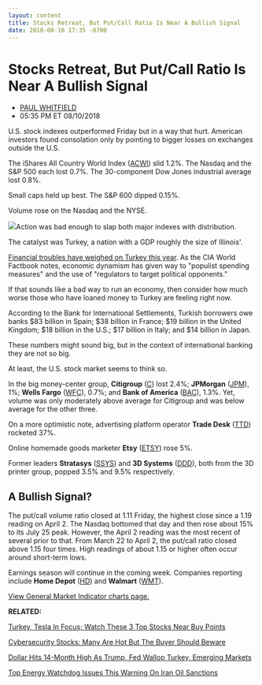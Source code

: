 ```yaml
---
layout: content
title: Stocks Retreat, But Put/Call Ratio Is Near A Bullish Signal
date: 2018-08-10 17:35 -0700
---
```



Stocks Retreat, But Put/Call Ratio Is Near A Bullish Signal
============================================================




* [PAUL WHITFIELD](https://www.investors.com/author/whitfieldp/ "Posts by PAUL WHITFIELD")
* 05:35 PM ET 08/10/2018




U.S. stock indexes outperformed Friday but in a way that hurt. American investors found consolation only by pointing to bigger losses on exchanges outside the U.S.




The iShares All Country World Index ([ACWI](https://research.investors.com/quote.aspx?symbol=ACWI)) slid 1.2%. The Nasdaq and the S&P 500 each lost 0.7%. The 30-component Dow Jones industrial average lost 0.8%.


Small caps held up best. The S&P 600 dipped 0.15%.


Volume rose on the Nasdaq and the NYSE.


![](https://www.investors.com/wp-content/uploads/2018/08/MP081018-269x300.jpg)Action was bad enough to slap both major indexes with distribution.


The catalyst was Turkey, a nation with a GDP roughly the size of Illinois'.


[Financial troubles have weighed on Turkey this year](https://www.investors.com/news/economy/dollar-hits-high-trump-fed-hurt-turkey-emerging-markets/). As the CIA World Factbook notes, economic dynamism has given way to "populist spending measures" and the use of "regulators to target political opponents."


If that sounds like a bad way to run an economy, then consider how much worse those who have loaned money to Turkey are feeling right now.


According to the Bank for International Settlements, Turkish borrowers owe banks $83 billion in Spain; $38 billion in France; $19 billion in the United Kingdom; $18 billion in the U.S.; $17 billion in Italy; and $14 billion in Japan.


These numbers might sound big, but in the context of international banking they are not so big.


At least, the U.S. stock market seems to think so.


In the big money-center group, **Citigroup** ([C](https://research.investors.com/quote.aspx?symbol=C)) lost 2.4%; **JPMorgan** ([JPM](https://research.investors.com/quote.aspx?symbol=JPM)), 1%; **Wells Fargo** ([WFC](https://research.investors.com/quote.aspx?symbol=WFC)), 0.7%; and **Bank of America** ([BAC](https://research.investors.com/quote.aspx?symbol=BAC)), 1.3%. Yet, volume was only moderately above average for Citigroup and was below average for the other three.


On a more optimistic note, advertising platform operator **Trade Desk** ([TTD](https://research.investors.com/quote.aspx?symbol=TTD)) rocketed 37%.


Online homemade goods marketer **Etsy** ([ETSY](https://research.investors.com/quote.aspx?symbol=ETSY)) rose 5%.


Former leaders **Stratasys** ([SSYS](https://research.investors.com/quote.aspx?symbol=SSYS)) and **3D Systems** ([DDD](https://research.investors.com/quote.aspx?symbol=DDD)), both from the 3D printer group, popped 3.5% and 9.5% respectively.


A Bullish Signal?
-----------------


The put/call volume ratio closed at 1.11 Friday, the highest close since a 1.19 reading on April 2. The Nasdaq bottomed that day and then rose about 15% to its July 25 peak. However, the April 2 reading was the most recent of several prior to that. From March 22 to April 2, the put/call ratio closed above 1.15 four times. High readings of about 1.15 or higher often occur around short-term lows.


Earnings season will continue in the coming week. Companies reporting include **Home Depot** ([HD](https://research.investors.com/quote.aspx?symbol=HD)) and **Walmart** ([WMT](https://research.investors.com/quote.aspx?symbol=WMT)).


[View General Market Indicator charts page.](https://www.investors.com/wp-content/uploads/2018/08/GMI_081318.pdf)


**RELATED:**


[Turkey, Tesla In Focus; Watch These 3 Top Stocks Near Buy Points](https://www.investors.com/market-trend/stock-market-today/dow-jones-futures-turkey-tesla-stock-nvidia-macys-baozun-earnings/)


[Cybersecurity Stocks: Many Are Hot But The Buyer Should Beware](https://www.investors.com/news/technology/cybersecurity-security-software-stocks-earnings/)


[Dollar Hits 14-Month High As Trump, Fed Wallop Turkey, Emerging Markets](https://www.investors.com/news/economy/dollar-hits-high-trump-fed-hurt-turkey-emerging-markets/)


[Top Energy Watchdog Issues This Warning On Iran Oil Sanctions](https://www.investors.com/news/oil-global-supply-challenged-iranian-sanctions-iea-warns/)




